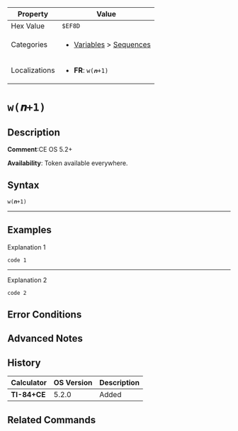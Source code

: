 | Property      | Value |
|---------------|-------|
| Hex Value     | `$EF8D`|
| Categories    | <ul><li>[Variables](<../categories/Variables.md>) > [Sequences](<../categories/Variables.md#Sequences>)</li></ul> |
| Localizations | <ul><li><b>FR</b>: `w(𝒏+1)`</li></ul> |

# `w(𝒏+1)`

## Description


<b>Comment</b>:CE OS 5.2+

<b>Availability</b>: Token available everywhere.

## Syntax
`w(𝒏+1)`

<hr>

## Examples

Explanation 1
```ti-basic
code 1
```
---
Explanation 2
```ti-basic
code 2
```

## Error Conditions


## Advanced Notes


## History
| Calculator | OS Version | Description |
|------------|------------|-------------|
| <b>TI-84+CE</b> | 5.2.0 | Added |

## Related Commands

